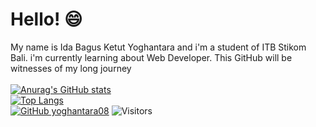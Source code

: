 # Hello! 😄
My name is Ida Bagus Ketut Yoghantara and i'm a student of ITB Stikom Bali. i'm currently learning about Web Developer. This GitHub will be witnesses of my long journey
<br/><br/>
[![Anurag's GitHub stats](https://github-readme-stats.vercel.app/api?username=yoghantara08&theme=vue-dark&show_icons=true&text_color=C1CFC0&title_color=E7E0C9)](https://github.com/anuraghazra/github-readme-stats)
<br/>
[![Top Langs](https://github-readme-stats.vercel.app/api/top-langs/?username=yoghantara08&layout=compact&theme=vue-dark&text_color=C1CFC0&title_color=E7E0C9)](https://github.com/anuraghazra/github-readme-stats)
<br/>
[![GitHub yoghantara08](https://img.shields.io/github/followers/yoghantara08?label=follow&style=social)](https://github.com/yoghantara08)
![Visitors](https://visitor-badge.glitch.me/badge?page_id=yoghantara08&left_color=gray&right_color=blue)
